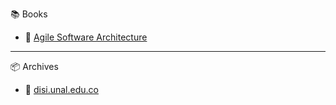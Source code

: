 :books: Books

*  :notebook_with_decorative_cover: [Agile Software Architecture](http://disi.unal.edu.co/dacursci/sistemasycomputacion/docs/SWEBOK/ELSEVIER.AGILE.SOFTWARE.ARCHITECTURE.1ST.EDITION.2014.pdf)

----  

:package: Archives   

*  :link: [disi.unal.edu.co](http://disi.unal.edu.co/dacursci/sistemasycomputacion/docs/SWEBOK/)
